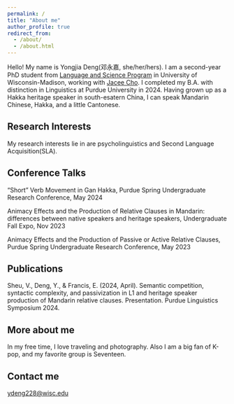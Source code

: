 ```yaml
---
permalink: /
title: "About me"
author_profile: true
redirect_from: 
  - /about/
  - /about.html
---
```


Hello! My name is Yongjia Deng(邓永嘉, she/her/hers). I am a second-year PhD student from [Language and Science Program](https://langsci.wisc.edu/) in University of Wisconsin-Madison, working with [Jacee Cho](https://langsci.wisc.edu/staff/jacee-cho/). I completed my B.A. with distinction in Linguistics at Purdue University in 2024. Having grown up as a Hakka heritage speaker in south-esatern China, I can speak Mandarin Chinese, Hakka, and a little Cantonese.



Research Interests
------
My research interests lie in are psycholinguistics and Second Language Acquisition(SLA). 


Conference Talks
------
“Short” Verb Movement in Gan Hakka, Purdue Spring Undergraduate Research Conference, May 2024

Animacy Effects and the Production of Relative Clauses in Mandarin: differences between native speakers and heritage speakers, Undergraduate Fall Expo, Nov 2023

Animacy Effects and the Production of Passive or Active Relative Clauses, Purdue Spring Undergraduate Research Conference, May 2023

Publications
------
Sheu, V., Deng, Y., & Francis, E. (2024, April). Semantic competition, syntactic complexity, and passivization in L1 and heritage speaker production of Mandarin relative clauses. Presentation. Purdue Linguistics Symposium 2024.

More about me
------
In my free time, I love traveling and photography. Also I am a big fan of K-pop, and my favorite group is Seventeen.

Contact me
------
ydeng228@wisc.edu
